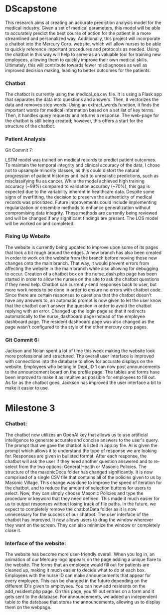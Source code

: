 # DScapstone


This research aims at creating an accurate prediction analysis model for the medical industry. Given a set of medical parameters, this model will be able to accurately predict the best course of action for the patient in a more streamlined and personalized way. Additionally, this project will incorporate a chatbot into the Mercury Corp. website, which will allow nurses to be able to quickly reference important procedures and protocols as needed. Using the chatbot in this way will help to serve as an valuable tool for training new employees, allowing them to quickly improve their own medical skills. Ultimately, this will contribute towards fewer misdiagnoses as well as improved decision making, leading to better outcomes for the patients.


### Chatbot
The chatbot is currently using the medical_qa.csv file. It is using a Flask app that separates the data into questions and answers. Then, it vectorizes the data and removes stop words. Using an extract_words function, it finds the important words for medical information based on a set list of key terms. Then, it handles query requests and returns a response. The web-page for the chatbot is still being created; however, this offers a start for the structure of the chatbot.


### Patient Analysis
Git Commit 7: 

LSTM model was trained on medical records to predict patient outcomes. To maintain the temporal integrity and clinical accuracy of the data, I chose not to upsample minority classes, as this could distort the natural progression of patient histories and lead to unrealistic predictions, such as misclassifying flu as cancer. While the model achieved high training accuracy (~99%) compared to validation accuracy (~70%), this gap is expected due to the variability inherent in healthcare data. Despite some signs of overfitting, the decision to preserve the authenticity of medical records was prioritized. Future improvements could include implementing regularization or ensemble methods to enhance generalization without compromising data integrity. These methods are currently being reviewed and will be changed if any significant findings are present. The LOS model will be worked on and completed. 

### Fixing Up Website
The website is currently being updated to improve upon some of its pages that look a bit rough around the edges. A new branch has also been created in order to work on the website from the branch before moving those new changes onto the main branch. That way, it would prevent errors from affecting the website in the main branch while also allowing for debugging to occur. Creation of a chatbot box on the nurse_dash.php page has been started in order to allow the nurses on the site to ask the chatbot questions if they need help. Chatbot can currently send responses back to user, but more work needs to be done in order to ensure no errors with chatbot code. Since there are certain responses to questions that the chatbot doesn't have any answers to, an automatic prompt is now given to let the user know that the chatbot can't answer the question in order to avoid the chatbot replying with an error. Changed up the login page so that it redirects automatically to the nurse_dashboard page instead of the employee dashboard page. The resident dashboard page was also changed as the page wasn't configured to the style of the other mercury corp pages.



### Git Commit 6:
Jackson and Nolan spent a lot of time this week making the website look more professional and structured. The overall user interface is improved with connections into the database to allow for accurate displays on the website. Employees who belong in Dept_ID 1 can now post announcements to the announcement board on the profile page. The tables and forms have been improved to make it as intuitive as possible for employees to fill out. As far as the chatbot goes, Jackson has improved the user interface a bit to make it easier to use. 


# Milestone 3

### Chatbot:
The chatbot now utilizes an OpenAI key that allows us to use artificial intelligence to generate accurate and concise answers to the user's query. The prompt that we gave the chatbot is listed in app.py file. AI is given the prompt which allows it to understand the type of response we are looking for. Responses are given in bulleted format. After each response, the chatbot will ask the user if they need another question answered and to re-select from the two options: General Health or Masonic Policies. The structure of the masonicDocs folder has changed significantly. It is now comprised of a single CSV file that contains all of the policies given to us by Masonic Village. This change was done to improve the speed of iteration for the chatbot, and to reduce the amount of selection buttons for users to select. Now, they can simply choose Masonic Policies and type the procedure or keyword that they need defined. This made it much easier for us to output responses without losing track of file paths. In the future, we expect to completely remove the chatbotData folder as it is now unnecessary for the success of our chatbot. The user interface of the chatbot has improved. It now allows users to drag the window wherever they want on the screen. They can also minimize the window or completely close it. 

### Interface of the website:
The website has become more user-friendly overall. When you log in, an animation of our Mercury logo appears on the page adding a unique flare to the website. The forms that an employee would fill out for patients are cleaned up, making it much easier to decide what to do at each box. Employees with the nurse ID can make announcements that appear for every employee. This can be changed in the future depending on the different ID's given to employees. You can now add residents on the add_resident.php page. On this page, you fill out entries on a form and it gets sent to the database. For announcements, we added an independent table to the database that stores the announcements, allowing us to display them on the webpage.
